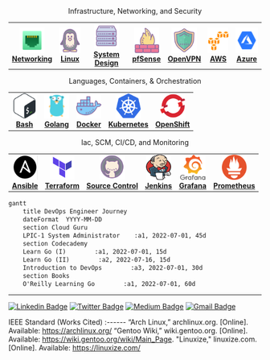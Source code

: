 <center>
 <table>
  <tr>Infrastructure, Networking, and Security</tr>
   <td align="center"><a href="tools/admin/network.md"><img src="images/network.png" width="50px;" height="50px;" alt="Networking"/><br /><b>Networking</b></a></td>
   <td align="center"><a href="tools/admin/linux"><img src="images/linux.png" width="50px;" height="50px;" alt="Linux"/><br /><b>Linux</b></a></td>
   <td align="center"><a href="tools/admin/system.md"><img src="images/server.png" width="50px;" height="50px;" alt="System Design"/><br /><b>System Design</b></a></td>
   <td align="center"><a href="tools/admin/firewall.md"><img src="images/firewall.png" width="50px;" height="50px;" alt="pfSense"/><br /><b>pfSense</b></a></td>
   <td align="center"><a href="tools/admin/vpn.md"><img src="images/vpn.png" width="50px;" height="50px;" alt="OpenVPN"/><br /><b>OpenVPN</b></a></td>
   <td align="center"><a href="tools/cloud/aws.md"><img src="images/aws.png" width="50px;" height="50px;" alt="AWS"/><br /><b>AWS</b></a></td>
   <td align="center"><a href="tools/cloud/azure.md"><img src="images/azure.png" width="50px;" height="50px;" alt="Azure"/><br /><b>Azure</b></a></td>
  </tr>
 </table>  
 <table>
  <tr>Languages, Containers, & Orchestration</tr>
    <td align="center"><a href="tools/languages/bash.md"><img src="images/bash.png" width="50px;" height="50px;" alt="Bash"/><br /><b>Bash</b></a></td>
    <td align="center"><a href="https://github.com/HorningGit/Groudon_Go"><img src="images/go.png" width="50px;" height="50px;" alt="Golang"/><br /><b>Golang</b></a></td>
    <td align="center"><a href="tools/containers/docker.md"><img src="images/docker.png" width="50px;" height="50px;" alt="Docker"/><br /><b>Docker</b></a></td>
   <td align="center"><a href="tools/containers/kubernetes.md"><img src="images/kubernetes.png" width="50px;" height="50px;" alt="Kubernetes"/><br /><b>Kubernetes</b></a></td>
    <td align="center"><a href="tools/containers/openshift.md"><img src="images/openshift.png" width="50px;" height="50px;" alt="OpenShift"/><br /><b>OpenShift</b></a></td>
 </table>
 <table>
  <tr>Iac, SCM, CI/CD, and Monitoring</tr>
   <td align="center"><a href="tools/iac/ansible.md"><img src="images/ansible.png" width="50px;" height="50px;" alt="Ansible"/><br /><b>Ansible</b></a></td>
   <td align="center"><a href="tools/iac/terraform.md"><img src="images/terraform.png" width="50px;" height="50px;" alt="Terraform"/><br /><b>Terraform</b></a></td>
   <td align="center"><a href="tools/admin/git.md"><img src="images/git.png" width="50px;" height="50px;" alt="Source Control"/><br /><b>Source Control</b></a></td> 
   <td align="center"><a href="tools/cicd/jenkins.md"><img src="images/jenkins.png" width="50px;" height="50px;" alt="Jenkins"/><br /><b>Jenkins</b></a></td>
   <td align="center"><a href="tools/monitor/grafana.md"><img src="images/grafana.png" width="50px;" height="50px;" alt="Grafana"/><br /><b>Grafana</b></a></td>
   <td align="center"><a href="tools/monitor/prometheus.md"><img src="images/prometheus.png" width="50px;" height="50px;" alt="Prometheus"/><br /><b>Prometheus</b></a></td> 
 </table> 
</center>

```mermaid
gantt
    title DevOps Engineer Journey
    dateFormat  YYYY-MM-DD
    section Cloud Guru
    LPIC-1 System Administrator    :a1, 2022-07-01, 45d
    section Codecademy
    Learn Go (I)        :a1, 2022-07-01, 15d
    Learn Go (II)        :a2, 2022-07-16, 15d
    Introduction to DevOps        :a3, 2022-07-01, 30d
    section Books
    O'Reilly Learning Go        :a1, 2022-07-01, 60d
```

___
<!--Contact_Badges-->
[![Linkedin Badge](https://img.shields.io/badge/-Alexander%20Horning-blue?style=social&logo=Linkedin&logoColor=blue&link=https://www.linkedin.com/in/alexander-horning-5b8bb918b/)](https://www.linkedin.com/in/alexander-horning-5b8bb918b/)
[![Twitter Badge](http://img.shields.io/badge/-@LinuxTyranitar-1ca0f1?style=social&logo=twitter&logoColor=blue&link=https://https://twitter.com/LinuxTyranitar)](https://twitter.com/LinuxTyranitar)
[![Medium Badge](http://img.shields.io/badge/-@alex.horning-1ca0f1?style=social&logo=Medium&logoColor=black&link=https://medium.com/@alex.horning)](https://medium.com/@alex.horning)
[![Gmail Badge](https://img.shields.io/badge/ProtonMail-8B89CC?style=plastic?&logo=protonmail&logoColor=white)](mailto:Alexander.Horning@protonmail.com)

IEEE Standard (Works Cited)
:------
“Arch Linux,” archlinux.org. [Online]. Available: https://archlinux.org/
“Gentoo Wiki,” wiki.gentoo.org. [Online]. Available: https://wiki.gentoo.org/wiki/Main_Page.
"Linuxize," linuxize.com. [Online]. Available: https://linuxize.com/
